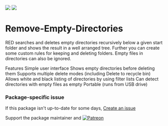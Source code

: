 [![](https://img.shields.io/chocolatey/v/remove-empty-directories?color=green&label=remove-empty-directories)](https://chocolatey.org/packages/remove-empty-directories) [![](https://img.shields.io/chocolatey/dt/remove-empty-directories)](https://chocolatey.org/packages/remove-empty-directories)

# Remove-Empty-Directories
RED searches and deletes empty directories recursively below a given start folder and shows the result in a well arranged tree. Further you can create some custom rules for keeping and deleting folders. Empty files in directories can also be ignored.

Features
Simple user interface
Shows empty directories before deleting them
Supports multiple delete modes (including Delete to recycle bin)
Allows white and black listing of directories by using filter lists
Can detect directories with empty files as empty
Portable (runs from USB drive)

### Package-specific issue
If this package isn't up-to-date for some days, [Create an issue](https://github.com/tunisiano187/Chocolatey-packages/issues/new/choose)

Support the package maintainer and [![Patreon](https://cdn.jsdelivr.net/gh/tunisiano187/Chocolatey-packages@d15c4e19c709e7148588d4523ffc6dd3cd3c7e5e/icons/patreon.png)](https://www.patreon.com/bePatron?u=39585820)
